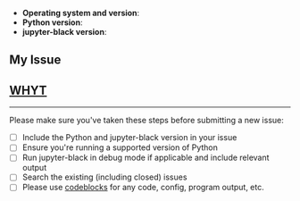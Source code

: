 - **Operating system and version**:
- **Python version**:
- **jupyter-black version**:

## My Issue



## [WHYT](https://web.archive.org/web/20140712194323/http://mattgemmell.com/what-have-you-tried/)



---

Please make sure you've taken these steps before submitting a new issue:

- [ ] Include the Python and jupyter-black version in your issue
- [ ] Ensure you're running a supported version of Python
- [ ] Run jupyter-black in debug mode if applicable and include
  relevant output
- [ ] Search the existing (including closed) issues
- [ ] Please use [codeblocks][1] for any code, config, program output, etc.

[1]: https://help.github.com/articles/creating-and-highlighting-code-blocks/
